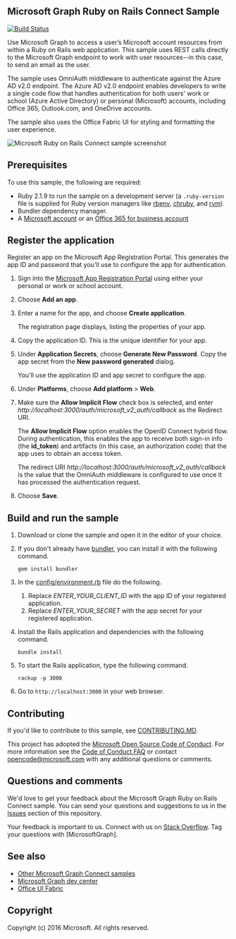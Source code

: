 ﻿## Microsoft Graph Ruby on Rails Connect Sample

[![Build Status](https://api.travis-ci.org/microsoftgraph/ruby-connect-rest-sample.svg?branch=master)](https://travis-ci.org/microsoftgraph/ruby-connect-rest-sample)

Use Microsoft Graph to access a user’s Microsoft account resources from within a Ruby on Rails web application. This sample uses REST calls directly to the Microsoft Graph endpoint to work with user resources--in this case, to send an email as the user.

The sample uses OmniAuth middleware to authenticate against the Azure AD v2.0 endpoint. The Azure AD v2.0 endpoint enables developers to write a single code flow that handles authentication for both users' work or school (Azure Active Directory) or personal (Microsoft) accounts, including Office 365, Outlook.com, and OneDrive accounts.

The sample also uses the Office Fabric UI for styling and formatting the user experience.

![Microsoft Ruby on Rails Connect sample screenshot](/readme-images/Microsoft-Graph-Ruby-Connect-UI.png)

## Prerequisites

To use this sample, the following are required:

- Ruby 2.1.9 to run the sample on a development server (a `.ruby-version` file is supplied for Ruby version managers like [rbenv](https://github.com/rbenv/rbenv#choosing-the-ruby-version), [chruby](https://github.com/postmodern/chruby#auto-switching), and [rvm](https://rvm.io/workflow/projects)).
- Bundler dependency manager.
- A [Microsoft account](https://www.outlook.com/) or an [Office 365 for business account](https://msdn.microsoft.com/en-us/office/office365/howto/setup-development-environment#bk_Office365Account)

## Register the application

Register an app on the Microsoft App Registration Portal. This generates the app ID and password that you'll use to configure the app for authentication.

1. Sign into the [Microsoft App Registration Portal](https://apps.dev.microsoft.com/) using either your personal or work or school account.

2. Choose **Add an app**.

3. Enter a name for the app, and choose **Create application**.

	The registration page displays, listing the properties of your app.

4. Copy the application ID. This is the unique identifier for your app.

5. Under **Application Secrets**, choose **Generate New Password**. Copy the app secret from the **New password generated** dialog.

	You'll use the application ID and app secret to configure the app.

6. Under **Platforms**, choose **Add platform** > **Web**.

7. Make sure the **Allow Implicit Flow** check box is selected, and enter *http://localhost:3000/auth/microsoft_v2_auth/callback* as the Redirect URI.

	The **Allow Implicit Flow** option enables the OpenID Connect hybrid flow. During authentication, this enables the app to receive both sign-in info (the **id_token**) and artifacts (in this case, an authorization code) that the app uses to obtain an access token.

	The redirect URI *http://localhost:3000/auth/microsoft_v2_auth/callback* is the value that the OmniAuth middleware is configured to use once it has processed the authentication request.

8. Choose **Save**.

## Build and run the sample

1. Download or clone the sample and open it in the editor of your choice.
1. If you don't already have [bundler](http://bundler.io/), you can install it with the following command.

	```
	gem install bundler
	```
2. In the [config/environment.rb](config/environment.rb) file do the following.
    1. Replace *ENTER_YOUR_CLIENT_ID* with the app ID of your registered  application.
    2. Replace *ENTER_YOUR_SECRET* with the app secret for your registered application.

3. Install the Rails application and dependencies with the following command.

	```
	bundle install
	```
4. To start the Rails application, type the following command.

	```
	rackup -p 3000
	```
5. Go to ```http://localhost:3000``` in your web browser.

<a name="contributing"></a>
## Contributing ##

If you'd like to contribute to this sample, see [CONTRIBUTING.MD](/CONTRIBUTING.md).

This project has adopted the [Microsoft Open Source Code of Conduct](https://opensource.microsoft.com/codeofconduct/). For more information see the [Code of Conduct FAQ](https://opensource.microsoft.com/codeofconduct/faq/) or contact [opencode@microsoft.com](mailto:opencode@microsoft.com) with any additional questions or comments.

## Questions and comments

We'd love to get your feedback about the Microsoft Graph Ruby on Rails Connect sample. You can send your questions and suggestions to us in the [Issues](https://github.com/microsoftgraph/ruby-connect-rest-sample/issues) section of this repository.

Your feedback is important to us. Connect with us on [Stack Overflow](http://stackoverflow.com/questions/tagged/office365+or+microsoftgraph). Tag your questions with [MicrosoftGraph].

## See also

- [Other Microsoft Graph Connect samples](https://github.com/MicrosoftGraph?utf8=%E2%9C%93&query=-Connect)
- [Microsoft Graph dev center](http://graph.microsoft.io)
- [Office UI Fabric](https://github.com/OfficeDev/Office-UI-Fabric)

## Copyright
Copyright (c) 2016 Microsoft. All rights reserved.
